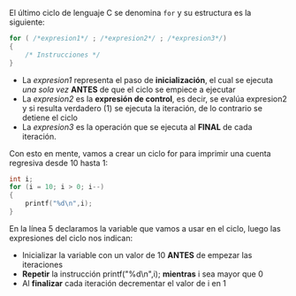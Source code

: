 El último ciclo de lenguaje C se denomina `for` y su estructura es la siguiente:
```c
for ( /*expresion1*/ ; /*expresion2*/ ; /*expresion3*/)
{
    /* Instrucciones */
}
```
 - La *expresion1* representa el paso de **inicialización**, el cual se ejecuta *una sola vez* **ANTES** de que el ciclo se empiece a ejecutar
 - La *expresion2* es la **expresión de control**, es decir, se evalúa expresion2 y si resulta verdadero (1) se ejecuta la iteración, de lo contrario se detiene el ciclo
 - La *expresion3* es la operación que se ejecuta al **FINAL** de cada iteración.

Con esto en mente, vamos a crear un ciclo for para imprimir una cuenta regresiva desde 10 hasta 1:
```c
int i;
for (i = 10; i > 0; i--)
{
    printf("%d\n",i);
}
```
En la línea 5 declaramos la variable que vamos a usar en el ciclo, luego las expresiones del ciclo nos indican:

 - Inicializar la variable con un valor de 10 **ANTES** de empezar las iteraciones
 - **Repetir** la instrucción printf("%d\n",i); **mientras** i sea mayor que 0  
 - Al **finalizar** cada iteración decrementar el valor de i en 1 